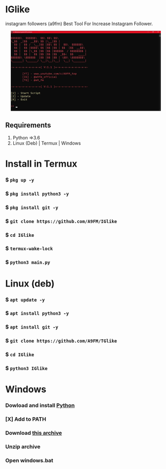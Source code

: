 # IGlike
instagram followers (a9fm)
Best Tool For Increase Instagram Follower.
<p align="center">
  <img src="https://raw.githubusercontent.com/A9FM/IGlike/main/screenshot.jpg" width="470" height="250">
</p>

## Requirements
1. Python =>3.6
2. Linux (Deb) | Termux | Windows 

# Install in Termux
### $ `pkg up -y`
### $ `pkg install python3 -y`
### $ `pkg install git -y`
### $ `git clone https://github.com/A9FM/IGlike`
### $ `cd IGlike`
### $ `termux-wake-lock`
### $ `python3 main.py`

# Linux (deb)
### $ `apt update -y`
### $ `apt install python3 -y`
### $ `apt install git -y`
### $ `git clone https://github.com/A9FM/TGlike`
### $ `cd IGlike`
### $ `python3 IGlike`

# Windows
### Dowload and install <a href="https://www.python.org/downloads/windows/">Python</a>
### [X] Add to PATH
### Download <a href="https://github.com/A9FM/IGlike/archive/refs/heads/main.zip">this archive</a>
### Unzip archive
### Open windows.bat
